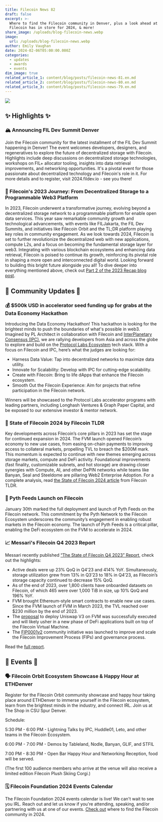 ```yaml
---
title: Filecoin News 82
draft: false
excerpt: >-
  Where to find the Filecoin community in Denver, plus a look ahead at what
  Filecoin has in store for 2024, & more!
share_image: /uploads/blog-filecoin-news.webp
image:
  url: /uploads/blog-filecoin-news.webp
author: Emily Vaughan
date: 2024-02-06T05:00:00.000Z
categories:
  - updates
  - awards
  - events
dim_image: true
related_article_1: content/blog/posts/filecoin-news-81.en.md
related_article_2: content/blog/posts/filecoin-news-80.en.md
related_article_3: content/blog/posts/filecoin-news-79.en.md
---
```


![](/uploads/Filecoin-News-82.webp)

## ✨ Highlights ✨

### 🏔️ Announcing FIL Dev Summit Denver

Join the Filecoin community for the latest installment of the FIL Dev Summit happening in Denver! The event welcomes developers, designers, and regeneratives to explore the future of decentralized storage with Filecoin. Highlights include deep discussions on decentralized storage technologies, workshops on FIL+ allocator tooling, insights into data retrieval improvements, and networking opportunities. It's a pivotal event for those passionate about decentralized technology and Filecoin's role in it. For more details and to register, visit 2024.fildev.io - see you there!

### 📁 Filecoin's 2023 Journey: From Decentralized Storage to a Programmable Web3 Platform

In 2023, Filecoin underwent a transformative journey, evolving beyond a decentralized storage network to a programmable platform for enable open data services. This year saw remarkable community growth and technological advancements, with events like FILJakarta, the FIL Dev Summits, and initiatives like Filecoin Orbit and the TL;DR platform playing key roles in community engagement. As we look towards 2024, Filecoin is set to further revolutionize the decentralized web with new applications, compute L2s, and a focus on becoming the fundamental storage layer for web3. Integrating with various blockchain ecosystems and enhancing data retrieval, Filecoin is poised to continue its growth, reinforcing its pivotal role in shaping a more open and interconnected digital world. Looking forward to building this bright future alongside you all! To dive deeper into everything mentioned above, check out [Part 2 of the 2023 Recap blog post](https://filecoin.io/blog/posts/2023-expanding-from-a-storage-network-to-enabling-open-services-for-data-part-ii/). 

## 🤝 Community Updates 🤝

### 💰 $500k USD in accelerator seed funding up for grabs at the Data Economy Hackathon

Introducing the Data Economy Hackathon! This hackathon is looking for the brightest minds to push the boundaries of what's possible in web3. Imagined by PL Architect in collaboration with Filecoin and [InterPlanetary Consensus (IPC)](https://ipc.space/), we are rallying developers from Asia and across the globe to explore and build on the [Protocol Labs Ecosystem](https://www.plnetwork.io/) tech stack. With a focus on Filecoin and IPC, here’s what the judges are looking for:

- Harness Data Value: Tap into decentralized networks to maximize data utility.
- Innovate for Scalability: Develop with IPC for cutting-edge scalability.
- Create with Filecoin: Bring to life dApps that enhance the Filecoin ecosystem.
- Smooth Out the Filecoin Experience: Aim for projects that refine participation in the Filecoin network.

Winners will be showcased to the Protocol Labs accelerator programs with leading partners, including Longhash Ventures & Graph Paper Capital, and be exposed to our extensive investor & mentor network.

### 📑 State of Filecoin 2024 by Filecoin TLDR

Key developments across Filecoin’s core pillars in 2023 has set the stage for continued expansion in 2024. The FVM launch opened Filecoin’s economy to new use cases, from easing on-chain payments to improving access to collateral markets, propelling TVL to breach the $200M mark. This momentum is expected to continue with new themes emerging across storage markets, compute and DeFi activity. Foundational improvements (fast finality, customizable subnets, and hot storage) are drawing closer synergies with Compute, AI, and other DePIN networks while teams like Banyan, Seal and Steeldome are pillaring Web2 Enterprise Adoption. For a complete analysis, read [the State of Filecoin 2024 article](https://filecointldr.io/article/state-of-filecoin-2024) from Filecoin TLDR. 

### 🔮 Pyth Feeds Launch on Filecoin

January 30th marked the full deployment and launch of Pyth Feeds on the Filecoin network. This commitment by the Pyth Network to the Filecoin Ecosystem underscores the community’s engagement in enabling robust markets in the Filecoin economy. The launch of Pyth Feeds is a critical pillar, enabling the DeFi ecosystem on the FVM to accelerate in 2024.

### 📈 Messari's Filecoin Q4 2023 Report

Messari recently published [“The State of Filecoin Q4 2023” Report](https://messari.io/report/state-of-filecoin-q4-2023?utm_medium=organic_social&utm_source=twitter_messari&utm_campaign=state_of_filecoin_q4_2023), check out the highlights: 

- Active deals were up 23% QoQ in Q4’23 and 414% YoY. Simultaneously, storage utilization grew from 13% in Q3’23 to 18% in Q4’23, as Filecoin’s storage capacity continued to decrease 15% QoQ.
- As of the end of 2023, over 1,800 clients have onboarded datasets on Filecoin, of which 465 were over 1,000 TiB in size, up 10% QoQ and 196% YoY.
- FVM brought Ethereum-style smart contracts to enable new use cases. Since the FVM launch of FVM in March 2023, the TVL reached over $230 million by the end of 2023.
- The [proposal](https://www.tally.xyz/gov/uniswap/proposal/50?chart=0) to deploy Uniswap V3 on FVM was successfully executed and will likely usher in a new phase of DeFi applications built on top of the Filecoin Virtual Machine.
- The [FIP0001v2](https://github.com/filecoin-project/FIPs/pull/850) community initiative was launched to improve and scale the Filecoin Improvement Process (FIPs) and governance process.

Read the [full report](https://messari.io/report/state-of-filecoin-q4-2023?utm_medium=organic_social&utm_source=twitter_messari&utm_campaign=state_of_filecoin_q4_2023). 

## 🎉 Events 🎉 

### 🗣️ Filecoin Orbit Ecosystem Showcase & Happy Hour at ETHDenver

Register for the Filecoin Orbit community showcase and happy hour taking place around ETHDenver to immerse yourself in the Filecoin ecosystem, learn from the brightest minds in the industry, and connect IRL. Join us at The Shop in CSU Spur Denver.

Schedule:

5:30 PM - 6:00 PM - Lightning Talks by IPC, Huddle01, Leto, and other teams in the Filecoin Ecosystem.

6:00 PM - 7:00 PM - Demos by Tableland, Nodle, Banyan, GLIF, and STFIL

7:00 PM - 8:30 PM - Open Bar Happy Hour and Networking Reception, food will be served.

(The first 100 audience members who arrive at the venue will also receive a limited edition Filecoin Plush Skiing Corgi.)

### 🗓️ Filecoin Foundation 2024 Events Calendar

The Filecoin Foundation 2024 events calendar is live! We can't wait to see you IRL. Reach out and let us know if you're attending, speaking, and/or partnering with us at one of our events. [Check out](https://fil.org/events/) where to find the Filecoin community in 2024.
